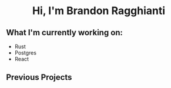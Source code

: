 <h1 align="center">Hi, I'm Brandon Ragghianti</h1>

<h2>What I'm currently working on:</h2>

- Rust
- Postgres
- React

<h2>Previous Projects</h2>
